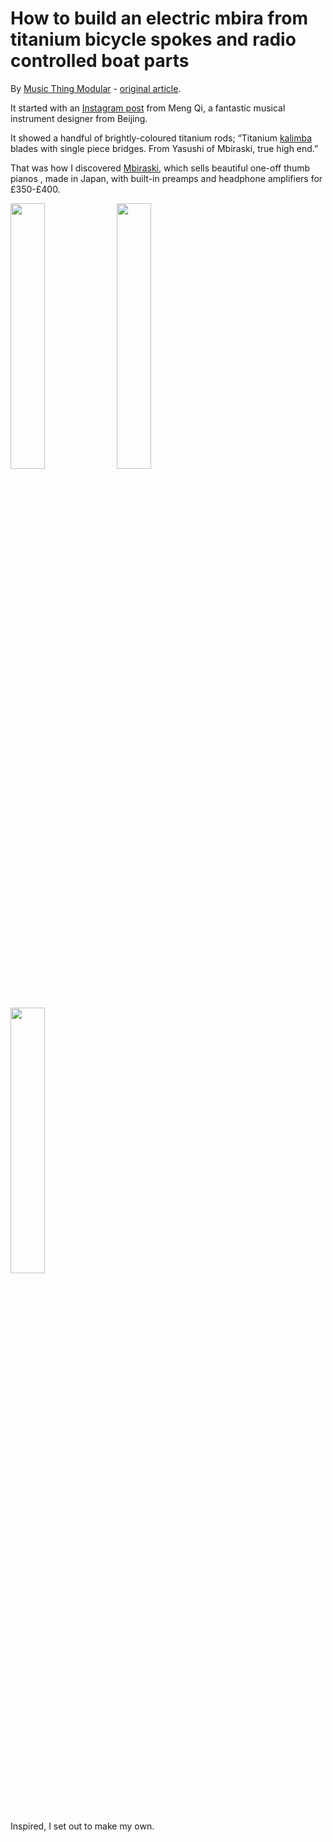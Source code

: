 # How to build an electric mbira from titanium bicycle spokes and radio controlled boat parts
By [Music Thing Modular](http://musicthing.co.uk/) - [original article](https://medium.com/music-thing-modular-notes/how-to-build-an-electric-mbira-from-titanium-bicycle-spokes-and-radio-controlled-boat-parts-93d59a0ff584#.uihpc1cfw).

It started with an [Instagram post](https://www.instagram.com/p/BFlQoIkLvGrncUoQS8-B4Xms0ySK1vCWJMhbHw0/?taken-by=mengqimusic) from Meng Qi, a fantastic musical instrument designer from Beijing.

It showed a handful of brightly-coloured titanium rods; “Titanium [kalimba](https://www.instagram.com/explore/tags/kalimba/) blades with single piece bridges. From Yasushi of Mbiraski, true high end.”

That was how I discovered [Mbiraski](http://www.mbiraski.com/), which sells beautiful one-off thumb pianos , made in Japan, with built-in preamps and headphone amplifiers for £350-£400.

<img src="https://cdn-images-1.medium.com/max/1600/1*rriYCEcBycmQPRHlVoOi2w.jpeg" width="33%">
<img src="https://cdn-images-1.medium.com/max/800/1*ugAD53iOpYtr_S_kAOGwRA.jpeg" width="33%">
<img src="https://cdn-images-1.medium.com/max/800/1*8XAsR8Hcw2JMOOJVsoZiUg.jpeg" width="33%">

Inspired, I set out to make my own.
